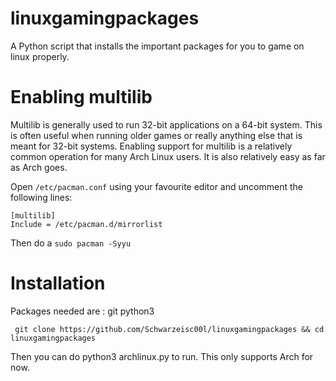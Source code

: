 # linuxgamingpackages
A Python script that installs the important packages for you to game on linux properly.

# Enabling multilib
Multilib is generally used to run 32-bit applications on a 64-bit system. This is often useful when running older games or really anything else that is meant for 32-bit systems. Enabling support for multilib is a relatively common operation for many Arch Linux users. It is also relatively easy as far as Arch goes.


Open ```/etc/pacman.conf``` using your favourite editor and uncomment the following lines:
 ```
 [multilib]
 Include = /etc/pacman.d/mirrorlist
 ```
Then do a ```sudo pacman -Syyu```

# Installation
Packages needed are : git python3

```
 git clone https://github.com/Schwarzeisc00l/linuxgamingpackages && cd linuxgamingpackages
 ```
Then you can do python3 archlinux.py to run.
This only supports Arch for now.
